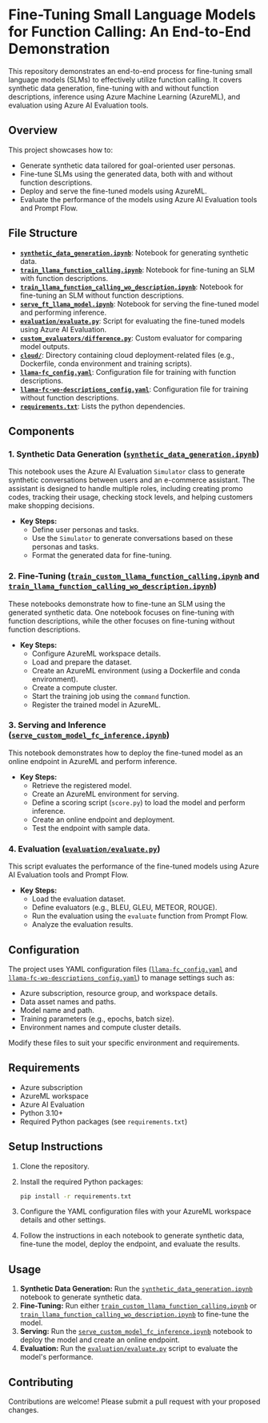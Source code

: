 # Fine-Tuning Small Language Models for Function Calling: An End-to-End Demonstration

This repository demonstrates an end-to-end process for fine-tuning small language models (SLMs) to effectively utilize function calling. It covers synthetic data generation, fine-tuning with and without function descriptions, inference using Azure Machine Learning (AzureML), and evaluation using Azure AI Evaluation tools.

## Overview

This project showcases how to:

*   Generate synthetic data tailored for goal-oriented user personas.
*   Fine-tune SLMs using the generated data, both with and without function descriptions.
*   Deploy and serve the fine-tuned models using AzureML.
*   Evaluate the performance of the models using Azure AI Evaluation tools and Prompt Flow.

## File Structure

*   **[`synthetic_data_generation.ipynb`](synthetic-data-generation/synthetic_data_generation.ipynb)**: Notebook for generating synthetic data.
*   **[`train_llama_function_calling.ipynb`](train_custom_llama_function_calling.ipynb)**: Notebook for fine-tuning an SLM with function descriptions.
*   **[`train_llama_function_calling_wo_description.ipynb`](train_llama_function_calling_wo_description.ipynb)**: Notebook for fine-tuning an SLM without function descriptions.
*   **[`serve_ft_llama_model.ipynb`](serve_custom_model_fc_inference.ipynb)**: Notebook for serving the fine-tuned model and performing inference.
*   **[`evaluation/evaluate.py`](evaluation/evaluate.py)**: Script for evaluating the fine-tuned models using Azure AI Evaluation.
*   **[`custom_evaluators/difference.py`](custom_evaluators/difference.py)**: Custom evaluator for comparing model outputs.
*   **[`cloud/`](cloud)**: Directory containing cloud deployment-related files (e.g., Dockerfile, conda environment and training scripts).
*   **[`llama-fc_config.yaml`](llama-fc_config.yaml)**: Configuration file for training with function descriptions.
*   **[`llama-fc-wo-descriptions_config.yaml`](llama-fc-wo-descriptions_config.yaml)**: Configuration file for training without function descriptions.
*   **[`requirements.txt`](requirements.txt)**: Lists the python dependencies.

## Components

### 1. Synthetic Data Generation ([`synthetic_data_generation.ipynb`](synthetic-data-generation/synthetic_data_generation.ipynb))

This notebook uses the Azure AI Evaluation `Simulator` class to generate synthetic conversations between users and an e-commerce assistant. The assistant is designed to handle multiple roles, including creating promo codes, tracking their usage, checking stock levels, and helping customers make shopping decisions.

*   **Key Steps:**
    *   Define user personas and tasks.
    *   Use the `Simulator` to generate conversations based on these personas and tasks.
    *   Format the generated data for fine-tuning.

### 2. Fine-Tuning ([`train_custom_llama_function_calling.ipynb`](train_custom_llama_function_calling.ipynb) and [`train_llama_function_calling_wo_description.ipynb`](train_llama_function_calling_wo_description.ipynb))

These notebooks demonstrate how to fine-tune an SLM using the generated synthetic data. One notebook focuses on fine-tuning with function descriptions, while the other focuses on fine-tuning without function descriptions.

*   **Key Steps:**
    *   Configure AzureML workspace details.
    *   Load and prepare the dataset.
    *   Create an AzureML environment (using a Dockerfile and conda environment).
    *   Create a compute cluster.
    *   Start the training job using the `command` function.
    *   Register the trained model in AzureML.

### 3. Serving and Inference ([`serve_custom_model_fc_inference.ipynb`](serve_custom_model_fc_inference.ipynb))

This notebook demonstrates how to deploy the fine-tuned model as an online endpoint in AzureML and perform inference.

*   **Key Steps:**
    *   Retrieve the registered model.
    *   Create an AzureML environment for serving.
    *   Define a scoring script (`score.py`) to load the model and perform inference.
    *   Create an online endpoint and deployment.
    *   Test the endpoint with sample data.

### 4. Evaluation ([`evaluation/evaluate.py`](evaluation/evaluate.py))

This script evaluates the performance of the fine-tuned models using Azure AI Evaluation tools and Prompt Flow.

*   **Key Steps:**
    *   Load the evaluation dataset.
    *   Define evaluators (e.g., BLEU, GLEU, METEOR, ROUGE).
    *   Run the evaluation using the `evaluate` function from Prompt Flow.
    *   Analyze the evaluation results.

## Configuration

The project uses YAML configuration files ([`llama-fc_config.yaml`](llama-fc_config.yaml) and [`llama-fc-wo-descriptions_config.yaml`](llama-fc-wo-descriptions_config.yaml)) to manage settings such as:

*   Azure subscription, resource group, and workspace details.
*   Data asset names and paths.
*   Model name and path.
*   Training parameters (e.g., epochs, batch size).
*   Environment names and compute cluster details.

Modify these files to suit your specific environment and requirements.

## Requirements

*   Azure subscription
*   AzureML workspace
*   Azure AI Evaluation
*   Python 3.10+
*   Required Python packages (see `requirements.txt`)

## Setup Instructions

1.  Clone the repository.
2.  Install the required Python packages:

    ```bash
    pip install -r requirements.txt
    ```

3.  Configure the YAML configuration files with your AzureML workspace details and other settings.
4.  Follow the instructions in each notebook to generate synthetic data, fine-tune the model, deploy the endpoint, and evaluate the results.

## Usage

1.  **Synthetic Data Generation:** Run the [`synthetic_data_generation.ipynb`](synthetic-data-generation/synthetic_data_generation.ipynb) notebook to generate synthetic data.
2.  **Fine-Tuning:** Run either [`train_custom_llama_function_calling.ipynb`](train_custom_llama_function_calling.ipynb) or [`train_llama_function_calling_wo_description.ipynb`](train_llama_function_calling_wo_description.ipynb) to fine-tune the model.
3.  **Serving:** Run the [`serve_custom_model_fc_inference.ipynb`](serve_custom_model_fc_inference.ipynb) notebook to deploy the model and create an online endpoint.
4.  **Evaluation:** Run the [`evaluation/evaluate.py`](evaluation/evaluate.py) script to evaluate the model's performance.

## Contributing

Contributions are welcome! Please submit a pull request with your proposed changes.